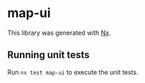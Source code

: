 # map-ui

This library was generated with [Nx](https://nx.dev).

## Running unit tests

Run `nx test map-ui` to execute the unit tests.
